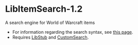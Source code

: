 # LibItemSearch-1.2
A search engine for World of Warcraft items
* For information regarding the search syntax, see [this page](https://github.com/Jaliborc/LibItemSearch-1.2/wiki/Search-Syntax).
* Requires [LibStub](http://www.wowace.com/addons/libstub/) and [CustomSearch](https://github.com/Jaliborc/CustomSearch-1.0).
